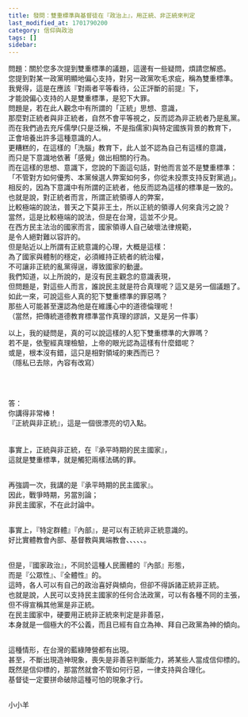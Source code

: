 ```yaml
---
title: 發問：雙重標準與基督徒在『政治上』，用正統、非正統來判定
last_modified_at: 1701790200
category: 信仰與政治
tags: []
sidebar: 
---
```


 <p>問題：關於您多次提到雙重標準的議題，這邊有一些疑問，煩請您解惑。<br>
您提到對某一政黨明顯地偏心支持，對另一政黨吹毛求疵，稱為雙重標準。<br>
我覺得，這是在應該『對兩者平等看待，公正評斷的前提』下，<br>
才能說偏心支持的人是雙重標準，是犯下大罪。<br>
問題是，若在此人觀念中有所謂的「正統」思想、意識，<br>
那麼對正統者與非正統者，自然不會平等視之，反而認為非正統者乃是亂黨。<br>
而在我們過去充斥儒學(只是泛稱，不是指儒家)與特定國族背景的教育下，<br>
正會培養出許多這種意識的人。<br>
更糟糕的，在這樣的「洗腦」教育下，此人並不認為自己有這樣的意識，<br>
而只是下意識地依著「感覺」做出相關的行為。<br>
而在這樣的思想、意識下，您說的下面這句話，對他而言並不是雙重標準：<br>
「不管對方如何優秀、本黨候選人弊案如何多，你從未投票支持反對黨過」。<br>
相反的，因為下意識中有所謂的正統者，他反而認為這樣的標準是一致的。<br>
也就是說，對正統者而言，所謂正統領導人的弊案，<br>
比較極端的說法，普天之下莫非王土，所以正統的領導人何來貪污之說？<br>
當然，這是比較極端的說法，但是在台灣，這並不少見。<br>
在西方民主法治的國家而言，國家領導人自己破壞法律規範，<br>
是令人絕對難以容許的。<br>
但是貼近以上所謂有正統意識的心理，大概是這樣：<br>
為了國家與體制的穩定，必須維持正統者的統治權，<br>
不可讓非正統的亂黨得逞，導致國家的動盪。<br>
我們知道，以上所說的，是沒有民主觀念的意識表現，<br>
但問題是，對這些人而言，誰說民主就是符合真理呢？這又是另一個議題了。<br>
如此一來，可說這些人真的犯下雙重標準的罪惡嗎？<br>
那些人可能甚至還認為他是在維護心中的道德倫理呢！<br>
（當然，把傳統道德教育標準當作真理的謬誤，又是另一件事）</p>

<p>以上，我的疑問是，真的可以說這樣的人犯下雙重標準的大罪嗎？<br>
若不是，依聖經真理檢驗，上帝的眼光認為這樣有什麼錯呢？<br>
或是，根本沒有錯，這只是相對領域的東西而已？<br>
（隱私已去除，內容有改寫）</p>

<p>&nbsp;</p>

<p><br>
答：<br>
你講得非常棒！<br>
『正統與非正統』，這是一個很漂亮的切入點。<br>
&nbsp;<br>
&nbsp;<br>
事實上，正統與非正統，在『承平時期的民主國家』，<br>
這就是雙重標準，就是觸犯兩樣法碼的罪。</p>

<p><br>
再強調一次，我講的是『承平時期的民主國家』。<br>
因此，戰爭時期，另當別論；<br>
非民主國家，不在此討論中。</p>

<p>&nbsp;<br>
事實上，『特定群體』『內部』，是可以有正統非正統意識的。<br>
好比實體教會內部、基督教與異端教會、、、、、。</p>

<p><br>
但是，『國家政治』，不同於這種人民團體的『內部』形態，<br>
而是『公眾性』、『全體性』的。<br>
這時，各人可以有自己的政治喜好與傾向，但卻不得訴諸正統非正統。<br>
也就是說，人民可以支持民主國家的任何合法政黨，可以有各種不同的主張，<br>
但不得宣稱其他黨是非正統。<br>
在民主國家中，硬要用正統非正統來判定是非善惡，<br>
本身就是一個極大的不公義，而且已經有自立為神、拜自己政黨為神的傾向。</p>

<p><br>
這種情形，在台灣的藍綠陣營都有出現。<br>
甚至，不斷出現造神現象，喪失是非善惡判斷能力，將某些人當成信仰標的。<br>
既然是信仰標的，那當然就會不管如何行惡，一律支持與合理化。<br>
基督徒一定要拼命破除這種可怕的現象才行。</p>

<p><br>
小小羊<br>
&nbsp;<br>
&nbsp;</p>
